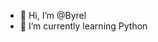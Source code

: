 - 👋 Hi, I’m @Byrel
- 🌱 I’m currently learning Python


<!---
Byrel/Byrel is a ✨ special ✨ repository because its `README.md` (this file) appears on your GitHub profile.
You can click the Preview link to take a look at your changes.
--->

